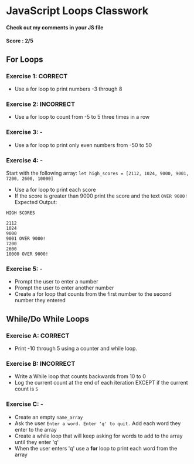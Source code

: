 # JavaScript Loops Classwork
#### Check out my comments in your JS file
#### Score : 2/5
## For Loops

### Exercise 1: CORRECT
- Use a for loop to print numbers -3 through 8

### Exercise 2: INCORRECT
- Use a for loop to count from -5 to 5 three times in a row

### Exercise 3: - 
- Use a for loop to print only even numbers from -50 to 50

### Exercise 4: - 
Start with the following array:
`let high_scores = [2112, 1024, 9000, 9001, 7200, 2600, 10000]`

- Use a for loop to print each score
- If the score is greater than 9000 print the score and the text `OVER 9000!`
Expected Output:
```
HIGH SCORES

2112
1024
9000
9001 OVER 9000!
7200
2600
10000 OVER 9000!
```

### Exercise 5: -
- Prompt the user to enter a number 
- Prompt the user to enter another number 
- Create a for loop that counts from the first number to the second number they entered


## While/Do While Loops

### Exercise A: CORRECT
- Print -10 through 5 using a counter and while loop.

### Exercise B: INCORRECT
- Write a While loop that counts backwards from 10 to 0
- Log the current count at the end of each iteration EXCEPT if the current count is ```5```

### Exercise C: - 
- Create an empty `name_array`
- Ask the user ```Enter a word. Enter 'q' to quit.``` Add each word they enter to the array
- Create a while loop that will keep asking for words to add to the array until they enter 'q'
- When the user enters 'q' use a **for** loop to print each word from the array


